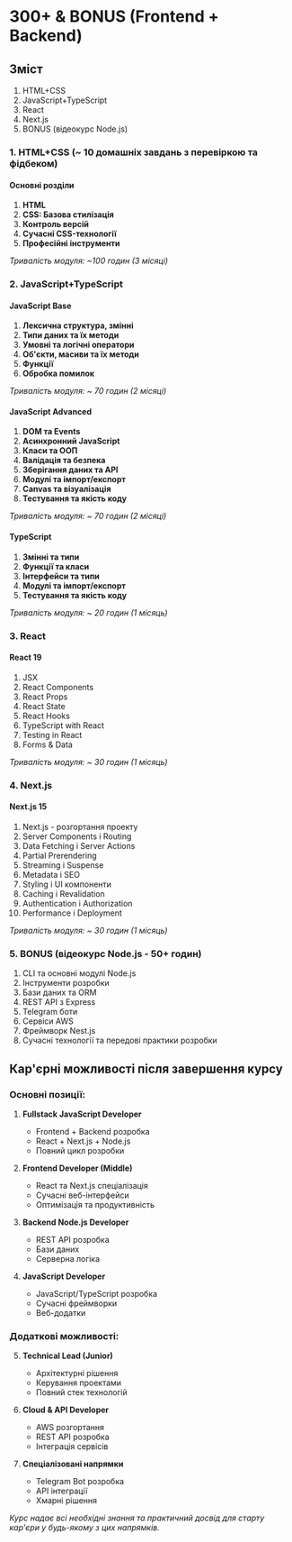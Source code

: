 # 300+ & BONUS (Frontend + Backend)

## Зміст

1. HTML+CSS
2. JavaScript+TypeScript
3. React
4. Next.js
5. BONUS (відеокурс Node.js)

### 1. HTML+CSS (~ 10 домашніх завдань з перевіркою та фідбеком)

#### Основні розділи

1. **HTML**
2. **CSS: Базова стилізація**
3. **Контроль версій**
4. **Сучасні CSS-технології**
5. **Професійні інструменти**
   
*Тривалість модуля: ~100 годин (3 місяці)*

### 2. JavaScript+TypeScript

#### JavaScript Base

1. **Лексична структура, змінні**
2. **Типи даних та їх методи**
3. **Умовні та логічні оператори**
4. **Об'єкти, масиви та їх методи**
5. **Функції**
6. **Обробка помилок**

*Тривалість модуля: ~ 70 годин (2 місяці)*

#### JavaScript Advanced

1. **DOM та Events**
2. **Асинхронний JavaScript**
3. **Класи та ООП**
4. **Валідація та безпека**
5. **Зберігання даних та API**
6. **Модулі та імпорт/експорт**
7. **Canvas та візуалізація**
8. **Тестування та якість коду**

*Тривалість модуля: ~ 70 годин (2 місяці)*

#### TypeScript

1. **Змінні та типи**
2. **Функції та класи**
3. **Інтерфейси та типи**
4. **Модулі та імпорт/експорт**
5. **Тестування та якість коду**

*Тривалість модуля: ~ 20 годин (1 місяць)*

### 3. React

#### React 19

1. JSX
2. React Components
3. React Props
4. React State
5. React Hooks
6. TypeScript with React
7. Testing in React
8. Forms & Data

*Тривалість модуля: ~ 30 годин (1 місяць)*

### 4. Next.js

#### Next.js 15

1. Next.js - розгортання проекту
2. Server Components і Routing
3. Data Fetching і Server Actions
4. Partial Prerendering
5. Streaming і Suspense
6. Metadata і SEO
7. Styling і UI компоненти
8. Caching і Revalidation
9. Authentication і Authorization
10. Performance і Deployment

*Тривалість модуля: ~ 30 годин (1 місяць)*

### 5. BONUS (відеокурс Node.js - 50+ годин)

1. CLI та основні модулі Node.js
2. Інструменти розробки
3. Бази даних та ORM
4. REST API з Express
5. Telegram боти
6. Сервіси AWS
7. Фреймворк Nest.js
8. Сучасні технології та передові практики розробки

## Кар'єрні можливості після завершення курсу

### Основні позиції:
1. **Fullstack JavaScript Developer**
   - Frontend + Backend розробка
   - React + Next.js + Node.js
   - Повний цикл розробки

2. **Frontend Developer (Middle)**
   - React та Next.js спеціалізація
   - Сучасні веб-інтерфейси
   - Оптимізація та продуктивність

3. **Backend Node.js Developer**
   - REST API розробка
   - Бази даних
   - Серверна логіка

4. **JavaScript Developer**
   - JavaScript/TypeScript розробка
   - Сучасні фреймворки
   - Веб-додатки

### Додаткові можливості:
5. **Technical Lead (Junior)**
   - Архітектурні рішення
   - Керування проектами
   - Повний стек технологій

6. **Cloud & API Developer**
   - AWS розгортання
   - REST API розробка
   - Інтеграція сервісів

7. **Спеціалізовані напрямки**
   - Telegram Bot розробка
   - API інтеграції
   - Хмарні рішення

*Курс надає всі необхідні знання та практичний досвід для старту кар'єри у будь-якому з цих напрямків.*
